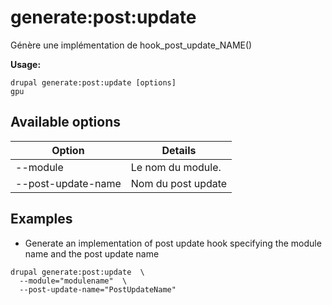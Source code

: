 # generate:post:update
Génère une implémentation de hook_post_update_NAME()

**Usage:**
```
drupal generate:post:update [options]
gpu
```

## Available options
Option | Details
-------|-------------
--module | Le nom du module.
--post-update-name | Nom du post update

## Examples
* Generate an implementation of post update hook specifying the module name and the post update name
```
drupal generate:post:update  \
  --module="modulename"  \
  --post-update-name="PostUpdateName"
```
